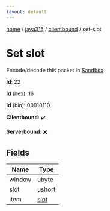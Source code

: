 ```yaml
---
layout: default
---
```


[home](/)  /  [java315](/protocol/java315)  /  [clientbound](/protocol/java315/clientbound)  /  set-slot

# Set slot

Encode/decode this packet in [Sandbox](../../../sandbox/java315#clientbound.set_slot)

**Id**: 22

**Id** (hex): 16

**Id** (bin): 00010110

**Clientbound**: ✔️

**Serverbound**: ✖️

## Fields

Name | Type
---|---
window | ubyte
slot | ushort
item | [slot](/protocol/java315/types/slot)
